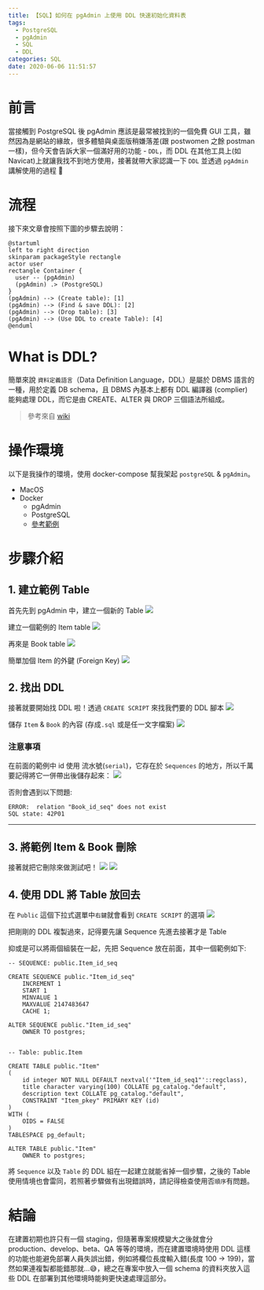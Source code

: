```yaml
---
title: 【SQL】如何在 pgAdmin 上使用 DDL 快速初始化資料表
tags:
  - PostgreSQL
  - pgAdmin
  - SQL
  - DDL
categories: SQL
date: 2020-06-06 11:51:57
---
```



# 前言

當接觸到 PostgreSQL 後 pgAdmin 應該是最常被找到的一個免費 GUI 工具，雖然因為是網站的緣故，很多體驗與桌面版稍嫌落差(跟 postwomen 之餘 postman 一樣)，但今天會告訴大家一個滿好用的功能 - `DDL`，而 DDL 在其他工具上(如 Navicat)上就讓我找不到地方使用，接著就帶大家認識一下 `DDL` 並透過 `pgAdmin` 講解使用的過程 🙂

<!-- more -->

# 流程

接下來文章會按照下圖的步驟去說明：

```puml
@startuml
left to right direction
skinparam packageStyle rectangle
actor user
rectangle Container {
  user -- (pgAdmin)
  (pgAdmin) .> (PostgreSQL)
}
(pgAdmin) --> (Create table): [1]
(pgAdmin) --> (Find & save DDL): [2]
(pgAdmin) --> (Drop table): [3]
(pgAdmin) --> (Use DDL to create Table): [4]
@enduml
```

# What is DDL?

簡單來說 `資料定義語言`（Data Definition Language，DDL）是屬於 DBMS 語言的一種，用於定義 DB schema，且 DBMS 內基本上都有 DDL 編譯器 (complier) 能夠處理 DDL，而它是由 CREATE、ALTER 與 DROP 三個語法所組成。

> 參考來自 [wiki](https://zh.wikipedia.org/wiki/%E8%B3%87%E6%96%99%E5%AE%9A%E7%BE%A9%E8%AA%9E%E8%A8%80)

# 操作環境

以下是我操作的環境，使用 docker-compose 幫我架起 `postgreSQL` & `pgAdmin`。

- MacOS
- Docker
  - pgAdmin
  - PostgreSQL
  - [參考範例](https://github.com/louis70109/postgresql-pgAdmin)

# 步驟介紹

## 1. 建立範例 Table

首先先到 pgAdmin 中，建立一個新的 Table
![](https://i.imgur.com/5lq8eip.png)

建立一個範例的 Item table
![](https://i.imgur.com/NvDIicH.png)

再來是 Book table
![](https://i.imgur.com/qdmIQCE.png)

簡單加個 Item 的外鍵 (Foreign Key)
![](https://i.imgur.com/XoQai7x.png)

## 2. 找出 DDL

接著就要開始找 DDL 啦！透過 `CREATE SCRIPT` 來找我們要的 DDL 腳本
![](https://i.imgur.com/kYoWCTgl.png)

儲存 `Item` & `Book` 的內容 (存成`.sql` 或是任一文字檔案)
![](https://i.imgur.com/5Br3HkM.png)

### 注意事項

在前面的範例中 id 使用 流水號(`serial`)，它存在於 `Sequences` 的地方，所以千萬要記得將它一併帶出後儲存起來：
![](https://i.imgur.com/d9jRfBil.png)

否則會遇到以下問題:

```
ERROR:  relation "Book_id_seq" does not exist
SQL state: 42P01
```

---

## 3. 將範例 Item & Book 刪除

接著就把它刪除來做測試吧！
![](https://i.imgur.com/phQ8AYvl.png)
![](https://i.imgur.com/F6kVuYwl.png)

## 4. 使用 DDL 將 Table 放回去

在 `Public` 這個下拉式選單中`右鍵`就會看到 `CREATE SCRIPT` 的選項
![](https://i.imgur.com/BS6wNXxl.png)

把剛剛的 DDL 複製過來，記得要先讓 Sequence 先進去接著才是 Table

抑或是可以將兩個組裝在一起，先把 Sequence 放在前面，其中一個範例如下:

```
-- SEQUENCE: public.Item_id_seq

CREATE SEQUENCE public."Item_id_seq"
    INCREMENT 1
    START 1
    MINVALUE 1
    MAXVALUE 2147483647
    CACHE 1;

ALTER SEQUENCE public."Item_id_seq"
    OWNER TO postgres;


-- Table: public.Item

CREATE TABLE public."Item"
(
    id integer NOT NULL DEFAULT nextval('"Item_id_seq1"'::regclass),
    title character varying(100) COLLATE pg_catalog."default",
    description text COLLATE pg_catalog."default",
    CONSTRAINT "Item_pkey" PRIMARY KEY (id)
)
WITH (
    OIDS = FALSE
)
TABLESPACE pg_default;

ALTER TABLE public."Item"
    OWNER to postgres;
```

將 `Sequence` 以及 `Table` 的 DDL 組在一起建立就能省掉一個步驟，之後的 Table 使用情境也會雷同，若照著步驟做有出現錯誤時，請記得檢查使用否`順序`有問題。

# 結論

在建置初期也許只有一個 staging，但隨著專案規模變大之後就會分 production、develop、beta、QA 等等的環境，而在建置環境時使用 DDL 這樣的功能也能避免部署人員失誤出錯，例如將欄位長度輸入錯(長度 100 -> 199)，當然如果連複製都能錯那就...😅，總之在專案中放入一個 schema 的資料夾放入這些 DDL 在部署到其他環境時能夠更快速處理這部分。
